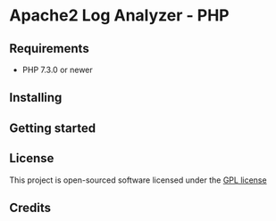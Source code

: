 Apache2 Log Analyzer - PHP
=========

## Requirements

- PHP 7.3.0 or newer

## Installing

## Getting started

## License

This project is open-sourced software licensed under the [GPL license](https://www.gnu.org/copyleft/gpl.html)

## Credits

